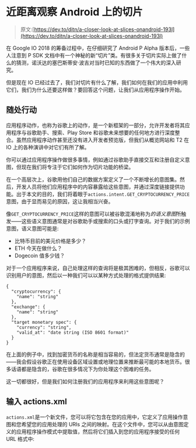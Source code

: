# 近距离观察 Android 上的切片

> 原文:[https://dev.to/ditn/a-closer-look-at-slices-onandroid-193l](https://dev.to/ditn/a-closer-look-at-slices-onandroid-193l)

在 Google IO 2018 的筹备过程中，在仔细研究了 Android P Alpha 版本后，一些人注意到 P SDK 文档中有一个神秘的新“切片”类。有很多关于切片实际上做了什么的猜测，诺沃达的塞巴斯蒂安·波吉对当时已知的东西做了一个伟大的深入研究。

但是现在 IO 已经过去了，我们对切片有什么了解，我们如何在我们的应用中利用它们，我们为什么还要这样做？要回答这个问题，让我们从应用程序操作开始。

## 随处行动

应用程序动作，也称为谷歌上的动作，是一个新框架的一部分，允许开发者将其应用程序与谷歌助手、搜索、Play Store 和谷歌未来想要的任何地方进行深度整合。虽然应用程序动作甚至还没有进入开发者预览版，但我们从概览网站和 T2 在 IO 上的各种演讲中对它们有所了解。

你可以通过应用程序操作做很多事情，例如通过谷歌助手直接交互和注册自定义意图，但现在我们将专注于它们如何作为切片功能的桥梁。

在一个高层次上，谷歌用他们自己的数据方案定义了一个不断增长的意图集。然后，开发人员将他们应用程序中的内容暴露给这些意图，并通过深度链接提供功能。出于本文的目的，我们将着眼于`actions.intent.GET_CRYPTOCURRENCY_PRICE`意图，由于显而易见的原因，这让我相当兴奋。

像`GET_CRYPTOCURRENCY_PRICE`这样的意图可以被谷歌混淆地称为*的语义意图*所触发——这些语义意图通常是对谷歌助手或搜索的口头或打字查询。对于我们的示例意图，语义意图可能是:

*   比特币目前的美元价格是多少？
*   ETH 今天在做什么？
*   Dogecoin 值多少钱？

对于一个应用程序来说，自己处理这样的查询将是极其困难的，但相反，谷歌可以识别用户的意图，然后以一种我们可以以某种方式处理的格式提供结果:

```
{
  "cryptocurrency": {
    "name": "string"
  },
  "exchange": {
    "name": "string"
  },
  "target monetary spec": {
    "currency": "string",
    "valid_at": "date string (ISO 8601 format)"
  }
} 
```

在上面的例子中，找到加密货币的名称是相当容易的，但法定货币通常是隐含的——我会假设谷歌正在使用设备区域设置或地理位置来推断最可能的本地货币。很多话语都是隐含的，谷歌在很多情况下为你处理这个困难的任务。

这一切都很好，但是我们如何注册我们的应用程序来利用这些意图呢？

## 输入 actions.xml

`actions.xml`是一个新文件，您可以将它包含在您的应用中，它定义了应用操作意图和您希望您的应用处理的 URIs 之间的映射。在这个文件中，您可以从由意图定义的应用程序操作模式中提取值，然后将它们插入到您的应用程序接受的任何 URL 格式中: